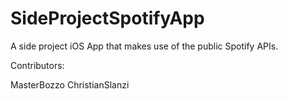 # SideProjectSpotifyApp
A side project iOS App that makes use of the public Spotify APIs.

Contributors:

MasterBozzo
ChristianSlanzi
